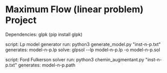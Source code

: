 # Maximum Flow (linear problem) Project

Dependencies: glpk (pip install glpk)

script: Lp model generator
run: python3 generate_model.py "inst-n-p.txt"
generates: model-n-p.lp
solve: glpsol --lp model-n-p.lp -o model-n-p.sol

script: Ford Fulkerson solver
run: python3 chemin_augmentant.py "inst-n-p.txt"
generates: model-n-p.path